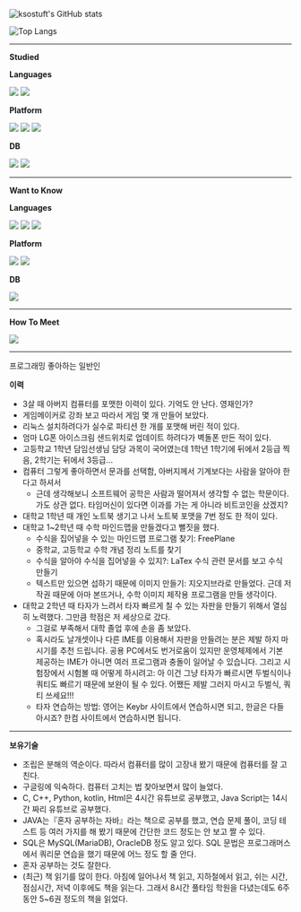 
![ksostuft's GitHub stats](https://github-readme-stats.vercel.app/api?username=ksostuft&show_icons=true&theme=radical)

![Top Langs](https://github-readme-stats.vercel.app/api/top-langs/?username=ksostuft&hide_progress=true&theme=radical)

<hr/>

**Studied**

**Languages**

<p>
  <img src="https://img.shields.io/badge/java-%23ED8B00.svg?style=for-the-badge&logo=openjdk&logoColor=white"/>
  <img src="https://img.shields.io/badge/react-%2320232a.svg?style=for-the-badge&logo=react&logoColor=%2361DAFB"/>
</p>

**Platform**

<p>
  <img src="https://img.shields.io/badge/bootstrap-%238511FA.svg?style=for-the-badge&logo=bootstrap&logoColor=white"/>
  <img src="https://img.shields.io/badge/jquery-%230769AD.svg?style=for-the-badge&logo=jquery&logoColor=white"/>
  <img src="https://img.shields.io/badge/node.js-6DA55F?style=for-the-badge&logo=node.js&logoColor=white"/>
</p>

**DB**

<img src="https://img.shields.io/badge/MariaDB-003545?style=for-the-badge&logo=mariadb&logoColor=white"/>
<img src="https://img.shields.io/badge/mysql-%2300f.svg?style=for-the-badge&logo=mysql&logoColor=white"/>

<hr/>

**Want to Know**

**Languages**
<p>
  <img src="https://img.shields.io/badge/swift-F54A2A?style=for-the-badge&logo=swift&logoColor=white"/>
  <img src="https://img.shields.io/badge/kotlin-%237F52FF.svg?style=for-the-badge&logo=kotlin&logoColor=white"/>
  <img src="https://img.shields.io/badge/react_native-%2320232a.svg?style=for-the-badge&logo=react&logoColor=%2361DAFB"/>
  
</p>

**Platform**

<p>
  <img src="https://img.shields.io/badge/iOS-000000?style=for-the-badge&logo=ios&logoColor=white"/>
  <img src="https://img.shields.io/badge/Android-3DDC84?style=for-the-badge&logo=android&logoColor=white"/>
  
  
</p>

**DB**

<p>
  <img src="https://img.shields.io/badge/MongoDB-%234ea94b.svg?style=for-the-badge&logo=mongodb&logoColor=white"/>
</p>

<hr/>

**How To Meet**

<p>
  <a href="mailto:ksostuft@gmail.com" target="_blank"><img src="https://img.shields.io/badge/ksostuft@gmail.com-EA4335?style=flat-square&logo=Gmail&logoColor=white"/></a>
</p>

<hr/>

프로그래밍 좋아하는 일반인

**이력**
- 3살 때 아버지 컴퓨터를 포맷한 이력이 있다. 기억도 안 난다. 영재인가?
- 게임메이커로 강좌 보고 따라서 게임 몇 개 만들어 보았다.
- 리눅스 설치하려다가 실수로 파티션 한 개를 포맷해 버린 적이 있다.
- 엄마 LG폰 아이스크림 샌드위치로 업데이트 하려다가 벽돌폰 만든 적이 있다.
- 고등학교 1학년 담임선생님 담당 과목이 국어였는데 1학년 1학기에 뒤에서 2등급 찍음, 2학기는 뒤에서 3등급…
- 컴퓨터 그렇게 좋아하면서 문과를 선택함, 아버지께서 기계보다는 사람을 알아야 한다고 하셔서
  - 근데 생각해보니 소프트웨어 공학은 사람과 떨어져서 생각할 수 없는 학문이다. 가도 상관 없다. 타임머신이 있다면 이과를 가는 게 아니라 비트코인을 샀겠지?
- 대학교 1학년 때 개인 노트북 생기고 나서 노트북 포맷을 7번 정도 한 적이 있다.
- 대학교 1~2학년 때 수학 마인드맵을 만들겠다고 뻘짓을 했다.
  - 수식을 집어넣을 수 있는 마인드맵 프로그램 찾기: FreePlane
  - 중학교, 고등학교 수학 개념 정리 노트를 찾기
  - 수식을 알아야 수식을 집어넣을 수 있지?: LaTex 수식 관련 문서를 보고 수식 만들기
  - 텍스트만 있으면 섭하기 때문에 이미지 만들기: 지오지브라로 만들었다. 근데 저작권 때문에 아마 본뜨거나, 수학 이미지 제작용 프로그램을 만들 생각이다.
- 대학교 2학년 때 타자가 느려서 타자 빠르게 칠 수 있는 자판을 만들기 위해서 열심히 노력했다. 그만큼 학점은 저 세상으로 갔다.
  - 그걸로 부족해서 대학 졸업 후에 손을 좀 보았다.
  - 혹시라도 날개셋이나 다른 IME를 이용해서 자판을 만들려는 분은 제발 하지 마시기를 추천 드립니다. 공용 PC에서도 번거로움이 있지만 운영체제에서 기본 제공하는 IME가 아니면 여러 프로그램과 충돌이 일어날 수 있습니다. 그리고 시험장에서 시험볼 때 어떻게 하시려고: 아 이건 그냥 타자가 빠르시면 두벌식이나 쿼티도 빠르기 때문에 보완이 될 수 있다. 어쨌든 제발 그러지 마시고 두벌식, 쿼티 쓰세요!!!
  - 타자 연습하는 방법: 영어는 Keybr 사이트에서 연습하시면 되고, 한글은 다들 아시죠? 한컴 사이트에서 연습하시면 됩니다.

<hr/>

**보유기술**
- 조립은 분해의 역순이다. 따라서 컴퓨터를 많이 고장내 봤기 때문에 컴퓨터를 잘 고친다.
- 구글링에 익숙하다. 컴퓨터 고치는 법 찾아보면서 많이 늘었다.
- C, C++, Python, kotlin, Html은 4시간 유튜브로 공부했고, Java Script는 14시간 짜리 유튜브로 공부했다.
- JAVA는『혼자 공부하는 자바』라는 책으로 공부를 했고, 연습 문제 풀이, 코딩 테스트 등 여러 가지를 해 봤기 때문에 간단한 코드 정도는 안 보고 짤 수 있다.
- SQL은 MySQL(MariaDB), OracleDB 정도 알고 있다. SQL 문법은 프로그래머스에서 쿼리문 연습을 했기 때문에 어느 정도 할 줄 안다.
- 혼자 공부하는 것도 잘한다.
- (최근) 책 읽기를 많이 한다. 아침에 일어나서 책 읽고, 지하철에서 읽고, 쉬는 시간, 점심시간, 저녁 이후에도 책을 읽는다. 그래서 8시간 풀타임 학원을 다녔는데도 6주 동안 5~6권 정도의 책을 읽었다.


